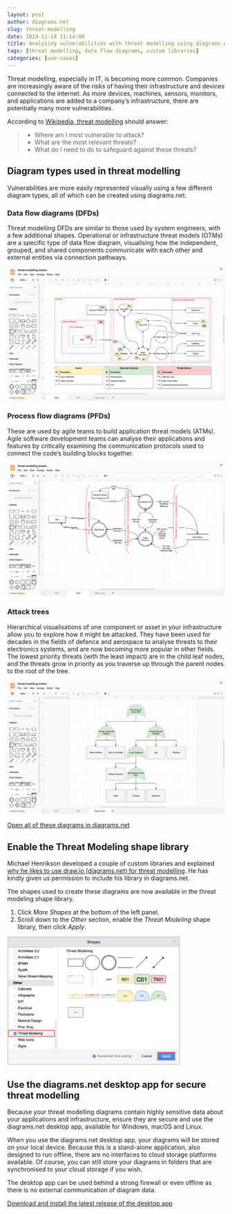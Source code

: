 ```yaml
---
layout: post
author: diagrams.net
slug: threat-modelling
date: 2019-11-18 11:14:00
title: Analysing vulnerabilities with threat modelling using diagrams.net
tags: [threat modelling, data flow diagrams, custom libraries]
categories: [use-cases]
---
```


Threat modelling, especially in IT, is becoming more common. Companies are increasingly aware of the risks of having their infrastructure and devices connected to the internet. As more devices, machines, sensors, monitors, and applications are added to a company’s infrastructure, there are potentially many more vulnerabilities.

According to [Wikipedia, threat modelling](https://en.wikipedia.org/wiki/Threat_model) should answer:

> * Where am I most vulnerable to attack?
> * What are the most relevant threats?
> * What do I need to do to safeguard against these threats?

## Diagram types used in threat modelling

Vulnerabilities are more easily represented visually using a few different diagram types, all of which can be created using diagrams.net.

### Data flow diagrams (DFDs)

Threat modelling DFDs are similar to those used by system engineers, with a few additional shapes. Operational or infrastructure threat models (OTMs) are a specific type of data flow diagram, visualising how the independent, grouped, and shared components communicate with each other and external entities via connection pathways.

<a href="https://app.diagrams.net/?lightbox=1&highlight=0000ff&edit=_blank&layers=1&nav=1&title=threat-modelling.drawio#Uhttps%3A%2F%2Fraw.githubusercontent.com%2Fjgraph%2Fdrawio-diagrams%2Fmaster%2Fblog%2Fthreat-modelling.drawio"><img src="/assets/img/blog/threat-modelling-data-flow.png" width="600" alt="Example data flow diagram for threat modelling"></a>

### Process flow diagrams (PFDs)

These are used by agile teams to build application threat models (ATMs). Agile software development teams can analyse their applications and features by critically examining the communication protocols used to connect the code’s building blocks together.

<a href="https://app.diagrams.net/?lightbox=1&highlight=0000ff&edit=_blank&layers=1&page=1&nav=1&title=threat-modelling.drawio#Uhttps%3A%2F%2Fraw.githubusercontent.com%2Fjgraph%2Fdrawio-diagrams%2Fmaster%2Fblog%2Fthreat-modelling.drawio"><img src="/assets/img/blog/threat-modelling-process-flow.png" width="600" alt="Example process flow diagram for threat modelling"></a>

### Attack trees

Hierarchical visualisations of one component or asset in your infrastructure allow you to explore how it might be attacked. They have been used for decades in the fields of defence and aerospace to analyse threats to their electronics systems, and are now becoming more popular in other fields. The lowest priority threats (with the least impact) are in the child leaf nodes, and the threats grow in priority as you traverse up through the parent nodes to the root of the tree.

<a href="https://app.diagrams.net/?lightbox=1&highlight=0000ff&edit=_blank&layers=1&page=2&nav=1&title=threat-modelling.drawio#Uhttps%3A%2F%2Fraw.githubusercontent.com%2Fjgraph%2Fdrawio-diagrams%2Fmaster%2Fblog%2Fthreat-modelling.drawio"><img src="/assets/img/blog/threat-modelling-attack-tree.png" width="600" alt="Example attack tree diagram for threat modelling"></a>

[Open all of these diagrams in diagrams.net](https://app.diagrams.net/?lightbox=1&highlight=0000ff&edit=_blank&layers=1&nav=1&title=threat-modelling.drawio#Uhttps%3A%2F%2Fraw.githubusercontent.com%2Fjgraph%2Fdrawio-diagrams%2Fmaster%2Fblog%2Fthreat-modelling.drawio)

## Enable the Threat Modeling shape library

Michael Henrikson developed a couple of custom libraries and explained [why he likes to use draw.io (diagrams.net) for threat modelling](https://michenriksen.com/blog/drawio-for-threat-modeling/). He has kindly given us permission to include his library in diagrams.net.

The shapes used to create these diagrams are now available in the threat modeling shape library.

1. Click _More Shapes_ at the bottom of the left panel.
2. Scroll down to the _Other_ section, enable the _Threat Modeling_ shape library, then click _Apply_.

<img src="/assets/img/blog/threat-modeling-shape-library.png" width="400" alt="Enable the Threat Modeling shape library in diagrams.net">

## Use the diagrams.net desktop app for secure threat modelling

Because your threat modelling diagrams contain highly sensitive data about your applications and infrastructure, ensure they are secure and use the diagrams.net desktop app, available for Windows, macOS and Linux.

When you use the diagrams.net desktop app, your diagrams will be stored on your local device. Because this is a stand-alone application, also designed to run offline, there are no interfaces to cloud storage platforms available. Of course, you can still store your diagrams in folders that are synchronised to your cloud storage if you wish.

The desktop app can be used behind a strong firewall or even offline as there is no external communication of diagram data.

[Download and install the latest release of the desktop app](http://get.draw.io/)
